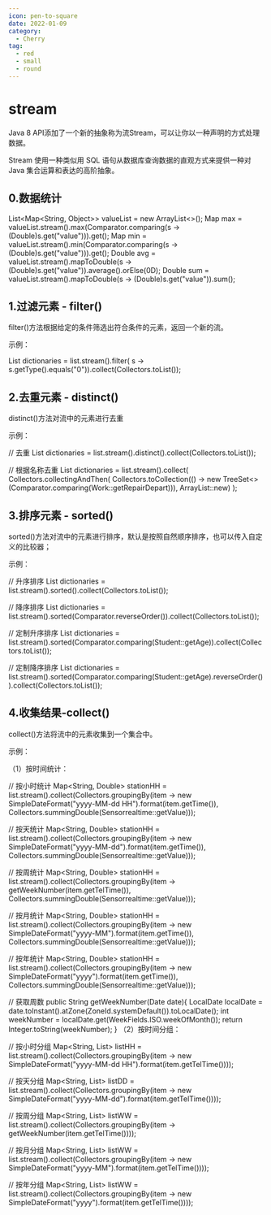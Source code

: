 ```yaml
---
icon: pen-to-square
date: 2022-01-09
category:
  - Cherry
tag:
  - red
  - small
  - round
---
```


# stream

Java 8 API添加了一个新的抽象称为流Stream，可以让你以一种声明的方式处理数据。

Stream 使用一种类似用 SQL 语句从数据库查询数据的直观方式来提供一种对 Java 集合运算和表达的高阶抽象。

## 0.数据统计

List<Map<String, Object>> valueList = new ArrayList<>();
Map max = valueList.stream().max(Comparator.comparing(s -> (Double)s.get("value"))).get();
Map min = valueList.stream().min(Comparator.comparing(s -> (Double)s.get("value"))).get();
Double avg = valueList.stream().mapToDouble(s -> (Double)s.get("value")).average().orElse(0D);
Double sum = valueList.stream().mapToDouble(s -> (Double)s.get("value")).sum();

## 1.过滤元素 - filter()

filter()方法根据给定的条件筛选出符合条件的元素，返回一个新的流。

示例：

List<Dictionaries> dictionaries = list.stream().filter( s -> s.getType().equals("0")).collect(Collectors.toList());

## 2.去重元素 - distinct()

distinct()方法对流中的元素进行去重

示例：

// 去重
List<Dictionaries> dictionaries = list.stream().distinct().collect(Collectors.toList());

// 根据名称去重
List<Dictionaries> dictionaries = list.stream().collect(
Collectors.collectingAndThen(
Collectors.toCollection(() -> new TreeSet<>(Comparator.comparing(Work::getRepairDepart))), ArrayList::new)
);

## 3.排序元素 - sorted()

sorted()方法对流中的元素进行排序，默认是按照自然顺序排序，也可以传入自定义的比较器；

示例：

// 升序排序
List<Dictionaries> dictionaries = list.stream().sorted().collect(Collectors.toList());

// 降序排序
List<Dictionaries> dictionaries = list.stream().sorted(Comparator.reverseOrder()).collect(Collectors.toList());

// 定制升序排序
List<Dictionaries> dictionaries = list.stream().sorted(Comparator.comparing(Student::getAge)).collect(Collectors.toList());

// 定制降序排序
List<Dictionaries> dictionaries = list.stream().sorted(Comparator.comparing(Student::getAge).reverseOrder()).collect(Collectors.toList());

## 4.收集结果-collect()

collect()方法将流中的元素收集到一个集合中。

示例：

（1）按时间统计：


// 按小时统计
Map<String, Double> stationHH = list.stream().collect(Collectors.groupingBy(item -> new SimpleDateFormat("yyyy-MM-dd HH").format(item.getTime()), Collectors.summingDouble(Sensorrealtime::getValue)));

// 按天统计
Map<String, Double> stationHH = list.stream().collect(Collectors.groupingBy(item -> new SimpleDateFormat("yyyy-MM-dd").format(item.getTime()), Collectors.summingDouble(Sensorrealtime::getValue)));

// 按周统计
Map<String, Double> stationHH = list.stream().collect(Collectors.groupingBy(item -> getWeekNumber(item.getTelTime()), Collectors.summingDouble(Sensorrealtime::getValue)));

// 按月统计
Map<String, Double> stationHH = list.stream().collect(Collectors.groupingBy(item -> new SimpleDateFormat("yyyy-MM").format(item.getTime()), Collectors.summingDouble(Sensorrealtime::getValue)));

// 按年统计
Map<String, Double> stationHH = list.stream().collect(Collectors.groupingBy(item -> new SimpleDateFormat("yyyy").format(item.getTime()), Collectors.summingDouble(Sensorrealtime::getValue)));

// 获取周数
public String getWeekNumber(Date date){
LocalDate localDate = date.toInstant().atZone(ZoneId.systemDefault()).toLocalDate();
int weekNumber = localDate.get(WeekFields.ISO.weekOfMonth());
return Integer.toString(weekNumber);
}
（2）按时间分组：


// 按小时分组
Map<String, List<CallRecords>> listHH = list.stream().collect(Collectors.groupingBy(item -> new SimpleDateFormat("yyyy-MM-dd HH").format(item.getTelTime())));

// 按天分组
Map<String, List<CallRecords>> listDD = list.stream().collect(Collectors.groupingBy(item -> new SimpleDateFormat("yyyy-MM-dd").format(item.getTelTime())));

// 按周分组
Map<String, List<CallRecords>> listWW = list.stream().collect(Collectors.groupingBy(item -> getWeekNumber(item.getTelTime())));

// 按月分组
Map<String, List<CallRecords>> listWW = list.stream().collect(Collectors.groupingBy(item -> new SimpleDateFormat("yyyy-MM").format(item.getTelTime())));

// 按年分组
Map<String, List<CallRecords>> listWW = list.stream().collect(Collectors.groupingBy(item -> new SimpleDateFormat("yyyy").format(item.getTelTime())));


